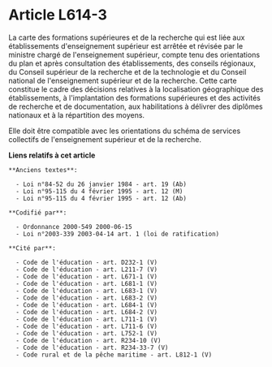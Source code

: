 # Article L614-3

La carte des formations supérieures et de la recherche qui est liée aux établissements d'enseignement supérieur est arrêtée
et révisée par le ministre chargé de l'enseignement supérieur, compte tenu des orientations du plan et après consultation des
établissements, des conseils régionaux, du Conseil supérieur de la recherche et de la technologie et du Conseil national de
l'enseignement supérieur et de la recherche. Cette carte constitue le cadre des décisions relatives à la localisation
géographique des établissements, à l'implantation des formations supérieures et des activités de recherche et de
documentation, aux habilitations à délivrer des diplômes nationaux et à la répartition des moyens.

Elle doit être compatible avec les orientations du schéma de services collectifs de l'enseignement supérieur et de la
recherche.

**Liens relatifs à cet article**

	**Anciens textes**:

	  - Loi n°84-52 du 26 janvier 1984 - art. 19 (Ab)
	  - Loi n°95-115 du 4 février 1995 - art. 12 (M)
	  - Loi n°95-115 du 4 février 1995 - art. 12 (Ab)

	**Codifié par**:

	  - Ordonnance 2000-549 2000-06-15
	  - Loi n°2003-339 2003-04-14 art. 1 (loi de ratification)

	**Cité par**:

	  - Code de l'éducation - art. D232-1 (V)
	  - Code de l'éducation - art. L211-7 (V)
	  - Code de l'éducation - art. L671-1 (V)
	  - Code de l'éducation - art. L681-1 (V)
	  - Code de l'éducation - art. L683-1 (V)
	  - Code de l'éducation - art. L683-2 (V)
	  - Code de l'éducation - art. L684-1 (V)
	  - Code de l'éducation - art. L684-2 (V)
	  - Code de l'éducation - art. L711-1 (V)
	  - Code de l'éducation - art. L711-6 (V)
	  - Code de l'éducation - art. L752-1 (V)
	  - Code de l'éducation - art. R234-10 (V)
	  - Code de l'éducation - art. R234-33-7 (V)
	  - Code rural et de la pêche maritime - art. L812-1 (V)
